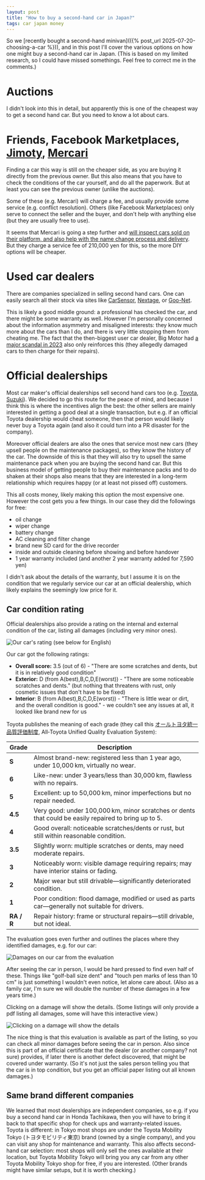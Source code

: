 ```yaml
---
layout: post
title: "How to buy a second-hand car in Japan?"
tags: car japan money
---
```


So we [recently bought a second-hand minivan](({% post_url  2025-07-20-choosing-a-car %})), and in this post I'll cover the various options on how one might buy a second-hand car in Japan. (This is based on my limited research, so I could have missed somethings. Feel free to correct me in the comments.)

<!--break-->

# Auctions

I didn't look into this in detail, but apparently this is one of the cheapest way to get a second hand car. But you need to know a lot about cars.

# Friends, Facebook Marketplaces, [Jimoty](https://jmty.jp/all/car), [Mercari](https://jp.mercari.com/s/677537)

Finding a car this way is still on the cheaper side, as you are buying it directly from the previous owner. But this also means that you have to check the conditions of the car yourself, and do all the paperwork. But at least you can see the previous owner (unlike the auctions).

Some of these (e.g. Mercari) will charge a fee, and usually provide some service (e.g. conflict resolution). Others (like Facebook Marketplaces) only serve to connect the seller and the buyer, and don't help with anything else (but they are usually free to use).

It seems that Mercari is going a step further and [will inspect cars sold on their platform, and also help with the name change process and delivery](https://jp-news.mercari.com/car-sales-integration/). But they charge a service fee of 210,000 yen for this, so the more DIY options will be cheaper.

# Used car dealers

There are companies specialized in selling second hand cars. One can easily search all their stock via sites like [CarSensor](https://www.carsensor.net/), [Nextage](https://www.nextage.jp/), or [Goo-Net](https://www.goo-net.com/).

This is likely a good middle ground: a professional has checked the car, and there might be some warranty as well. However I'm personally concerned about the information asymmetry and misaligned interests: they know much more about the cars than I do, and there is very little stopping them from cheating me. The fact that the then-biggest user car dealer, Big Motor had [a major scandal in 2023](https://en.wikipedia.org/wiki/Big_Motor#Scandals_and_controversies) also only reinforces this (they allegedly damaged cars to then charge for their repairs).

# Official dealerships

Most car maker's official dealerships sell second hand cars  too (e.g. [Toyota](https://toyota.jp/ucar/), [Suzuki](https://www.suzuki.co.jp/ucar/)). We  decided to go this route for the peace of mind, and because I think this is where the incentives align the best: the other sellers are mainly interested in getting a good deal at a single transaction, but e.g. if an official Toyota dealership would cheat someone, then that person would likely never buy a Toyota again (and also it could turn into a PR disaster for the company). 

Moreover official dealers are also the ones that service most new cars (they upsell people on the maintenance packages), so they know the history of the car. The downside of this is that they will also try to upsell the same maintenance pack when you are buying the second hand car. But this business model of getting people to buy their maintenance packs and to do shaken at their shops also means that they are interested in a long-term relationship which requires happy (or at least not pissed off) customers.

This all costs money, likely making this option the most expensive one. However the cost gets you a few things. In our case they did the followings for free:

* oil change
* wiper change
* battery change
* AC cleaning and filter change
* brand new SD card for the drive recorder
* inside and outside cleaning before showing and before handover
* 1 year warranty included (and another 2 year warranty added for 7,590 yen)

I didn't ask about the details of the warranty, but I assume it is on the condition that we regularly service our car at an official dealership, which likely explains the seemingly low price for it.

## Car condition rating

Official dealerships also provide a rating on the internal and external condition of the car, listing all damages (including very minor ones).

![Our car's rating (see below for English)](/assets/2025-07-21-how-to-buy-a-second-hand-car/rating.png#lb)

Our car got the following ratings:

* **Overall score:** 3.5 (out of 6) - "There are some scratches and dents, but it is in relatively good condition"
* **Exterior:** D (from A(best),B,C,D,E(worst)) - "There are some noticeable scratches and dents." (but nothing that threatens with rust, only cosmetic issues that don't have to be fixed)
* **Interior**: B (from A(best),B,C,D,E(worst)) - "There is little wear or dirt, and the overall condition is good." - we couldn't see any issues at all, it looked like brand new for us

Toyota publishes the meaning of each grade (they call this [オールトヨタ統一品質評価制度](https://ucar.netzfukui.co.jp/feature/hyouka/), All‑Toyota Unified Quality Evaluation System):

| Grade                                                                                                             | Description                                                                                           |
| ----------------------------------------------------------------------------------------------------------------- | ----------------------------------------------------------------------------------------------------- |
| **S**                                                                                                             | Almost brand-new: registered less than 1 year ago, under 10,000 km, virtually no wear.                |
| **6**                                                                                                             | Like-new: under 3 years/less than 30,000 km, flawless with no repairs.                                |
| **5**                                                                                                             | Excellent: up to 50,000 km, minor imperfections but no repair needed.                                 |
| **4.5**                                                                                                           | Very good: under 100,000 km, minor scratches or dents that could be easily repaired to bring up to 5. |
| **4**                                                                                                             | Good overall: noticeable scratches/dents or rust, but still within reasonable condition.              |
| **3.5**                                                                                                           | Slightly worn: multiple scratches or dents, may need moderate repairs.                                |
| **3**                                                                                                             | Noticeably worn: visible damage requiring repairs; may have interior stains or fading.                |
| **2**                                                                                                             | Major wear but still drivable—significantly deteriorated condition.                                   |
| **1**                                                                                                             | Poor condition: flood damage, modified or used as parts car—generally not suitable for drivers.       |
| **RA / R**                                                                                                        | Repair history: frame or structural repairs—still drivable, but not ideal.                        |

The evaluation goes even further and outlines the places where they identified damages, e.g. for our car:

![Damages on our car from the evaluation](/assets/2025-07-21-how-to-buy-a-second-hand-car/damages.png#lb)

After seeing the car in person, I would be hard pressed to find even half of these. Things like "golf-ball size dent" and "touch pen marks of less than 10 cm" is just something I wouldn't even notice, let alone care about. (Also as a family car, I'm sure we will double the number of these damages in a few years time.)

Clicking on a damage will show the details. (Some listings will only provide a pdf listing all damages, some will have this interactive view.)

![Clicking on a damage will show the details](/assets/2025-07-21-how-to-buy-a-second-hand-car/damages-en.png#lb)

The nice thing is that this evaluation is available as part of the listing, so you can check all minor damages before seeing the car in person. Also since this is part of an official certificate that the dealer (or another company? not sure) provides, if later there is another defect discovered, that might be covered under warranty. (So it's not just the sales person telling you that the car is in top condition, but you get an official paper listing out all known damages.)

## Same brand different companies

We learned that most dealerships are independent companies, so e.g. if you buy a second hand car in Honda Tachikawa, then you will have to bring it back to that specific shop for check ups and warranty-related issues. Toyota is different: in Tokyo most shops are under the Toyota Mobility Tokyo (トヨタモビリティ東京) brand (owned by a single company), and you can visit any shop for maintenance and warranty. This also affects second-hand car selection: most shops will only sell the ones available at their location, but Toyota Mobility Tokyo will bring you any car from any other Toyota Mobility Tokyo shop for free, if you are interested. (Other brands might have similar setups, but it is worth checking.)
